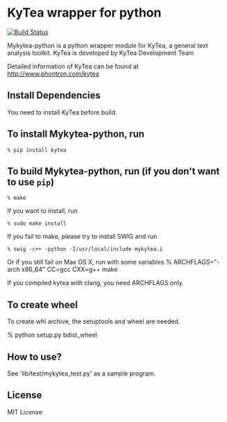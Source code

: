 KyTea wrapper for python
==========================

[![Build Status](https://travis-ci.org/ibayer/fastFM.svg?branch=master)](https://travis-ci.org/ibayer/fastFM)


Mykytea-python is a python wrapper module for KyTea, a general text analysis toolkit.
KyTea is developed by KyTea Development Team

Detailed information of KyTea can be found at
http://www.phontron.com/kytea

Install Dependencies
--------------------

You need to install KyTea before build.

To install Mykytea-python, run
--------------------

    % pip install kytea

To build Mykytea-python, run (if you don't want to use `pip`)
--------------------

    % make

If you want to install, run

    % sudo make install

If you fail to make, please try to install SWIG and run

    % swig -c++ -python -I/usr/local/include mykytea.i

Or if you still fail on Max OS X, run with some variables
    % ARCHFLAGS="-arch x86_64" CC=gcc CXX=g++ make

If you compiled kytea with clang, you need ARCHFLAGS only.

To create wheel
--------------------

To create whl archive, the setuptools and wheel are needed.

   % python setup.py bdist_wheel

How to use?
--------------------

  See 'lib/test/mykytea_test.py' as a sample program.

License
--------------------

MIT License
